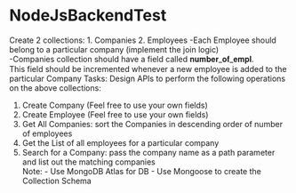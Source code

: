 # NodeJsBackendTest

Create 2 collections: 1. Companies 2. Employees -Each Employee should belong to a particular company (implement the join logic) <br/>
-Companies collection should have a field called 𝐧𝐮𝐦𝐛𝐞𝐫_𝐨𝐟_𝐞𝐦𝐩𝐥. <br/>
This field should be incremented whenever a new employee is added to the particular Company Tasks: Design APIs to perform the following operations on the above collections: <br/>
1. Create Company (Feel free to use your own fields) <br/>
2. Create Employee (Feel free to use your own fields) <br/>
3. Get All Companies: sort the Companies in descending order of number of employees <br/>
4. Get the List of all employees for a particular company <br/>
5. Search for a Company: pass the company name as a path parameter and list out the matching companies <br/>
Note: - Use MongoDB Atlas for DB - Use Mongoose to create the Collection Schema <br/>
